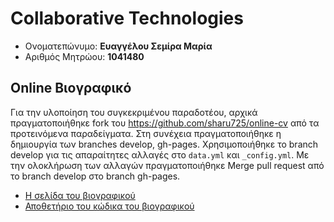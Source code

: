 # Collaborative Technologies

*  Ονοματεπώνυμο: **Ευαγγέλου Σεμίρα Μαρία**
*  Αριθμός Μητρώου: **1041480**


## Online Βιογραφικό

Για την υλοποίηση του συγκεκριμένου παραδοτέου, αρχικά πραγματοποιήθηκε fork του https://github.com/sharu725/online-cv από τα προτεινόμενα παραδείγματα. Στη συνέχεια πραγματοποιήθηκε η δημιουργία των branches develop, gh-pages.  Χρησιμοποιήθηκε το branch develop για τις απαραίτητες αλλαγές στο `data.yml` και `_config.yml`. Με την ολοκλήρωση των αλλαγών πραγματοποιήθηκε  Merge pull request από το branch develop στο branch gh-pages.
*  [Η σελίδα του βιογραφικού](https://semira99.github.io/online-cv/)
*  [Αποθετήριο του κώδικα του βιογραφικού](https://github.com/semira99/online-cv)
